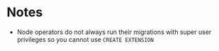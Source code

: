 # Notes
- Node operators do not always run their migrations with 
super user privileges so you cannot use ```CREATE EXTENSION```